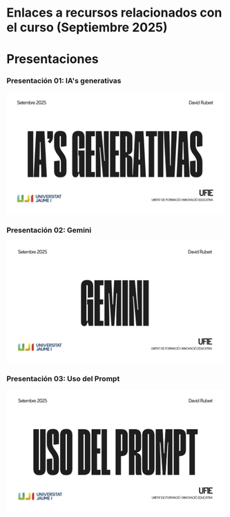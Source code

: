 # Enlaces a recursos relacionados con el curso (Septiembre 2025)

# Presentaciones

### Presentación 01: IA's generativas
[![IA's generativas](images/shot01.png)](https://www.canva.com/design/DAGyNx9gh6U/hVQ6dOyTMdtRoklOcj0tJA/edit?utm_content=DAGyNx9gh6U&utm_campaign=designshare&utm_medium=link2&utm_source=sharebutton)

### Presentación 02: Gemini
[![Gemini](images/shot02.png)](https://www.canva.com/design/DAGyN0upbu8/gImeyRbJcyB4NY9FDYaIkQ/edit?utm_content=DAGyN0upbu8&utm_campaign=designshare&utm_medium=link2&utm_source=sharebutton)

### Presentación 03: Uso del Prompt
[![Gemini](images/shot03.png)](https://www.canva.com/design/DAGyNxtYCxk/jLCza4bYAaKYAyNtYITKGw/edit?utm_content=DAGyNxtYCxk&utm_campaign=designshare&utm_medium=link2&utm_source=sharebutton)

